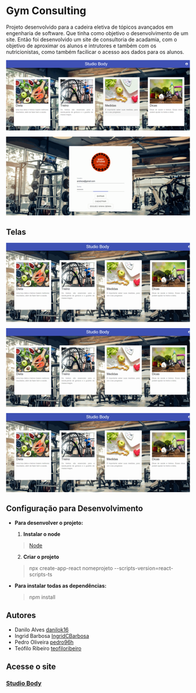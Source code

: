 # Gym Consulting

 Projeto desenvolvido para a cadeira eletiva de tópicos avançados em engenharia de software. Que tinha como objetivo o desenvolvimento de um site. 
  Então foi desenvolvido um site de consultoria de acadamia, com o objetivo de aproximar os alunos e intrutores e também com os nutricionistas, como também facilicar o acesso aos dados para os alunos.
  
  ![](/src/images/menu.png)
  
  ![](/src/images/menu2.gif)
  
## Telas 
![](/src/images/dieta.gif)

![](/src/images/treino.gif)

![](/src/images/Medidas.gif)


## Configuração para Desenvolvimento
 - **Para desenvolver o projeto:**
  
   1. **Instalar o node**
    > [Node](https://nodejs.org/en/)
   2. **Criar o projeto**
    > npx  create-app-react nomeprojeto --scripts-version=react-scripts-ts
  
  - **Para instalar todas as dependências:** 
    > npm install

## Autores
 - Danilo Alves         [danilok16](https://github.com/danilok16)
 - Ingrid Barbosa       [IngridCBarbosa](https://github.com/IngridCBarbosa)
 - Pedro Oliveira       [pedro96h](https://github.com/pedro96h) 
 - Teófilo Ribeiro      [teofiloribeiro](https://github.com/teofiloribeiro)

## Acesse o site
### [Studio Body](https://bodystudio.netlify.app/)
